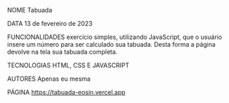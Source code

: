 NOME Tabuada

DATA 13 de fevereiro de 2023

FUNCIONALIDADES exercício simples, utilizando JavaScript, que o usuário insere um número para ser calculado sua tabuada. 
Desta forma a página devolve na tela sua tabuada completa. 

TECNOLOGIAS HTML, CSS E JAVASCRIPT

AUTORES Apenas eu mesma

PÁGINA https://tabuada-eosin.vercel.app
